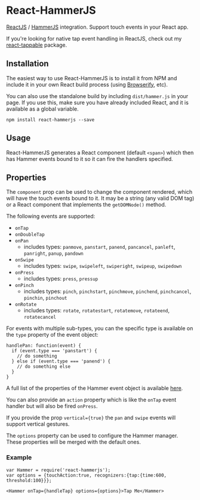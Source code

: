 React-HammerJS
==============

[ReactJS](http://facebook.github.io/react/) / [HammerJS](http://hammerjs.github.io) integration. Support touch events in your React app.

If you're looking for native tap event handling in ReactJS, check out my [react-tappable](https://github.com/JedWatson/react-tappable) package.


## Installation

The easiest way to use React-HammerJS is to install it from NPM and include it in your own React build process (using [Browserify](http://browserify.org), etc).

You can also use the standalone build by including `dist/hammer.js` in your page. If you use this, make sure you have already included React, and it is available as a global variable.

```
npm install react-hammerjs --save
```


## Usage

React-HammerJS generates a React component (default `<span>`) which then has Hammer events bound to it so it can fire the handlers specified.

## Properties

The `component` prop can be used to change the component rendered, which will have the touch events bound to it. It may be a string (any valid DOM tag) or a React component that implements the `getDOMNode()` method.

The following events are supported:

* `onTap`
* `onDoubleTap`
* `onPan`
  * includes types: `panmove`, `panstart`, `panend`, `pancancel`, `panleft`, `panright`, `panup`, `pandown`
* `onSwipe`
  * includes types: `swipe`, `swipeleft`, `swiperight`, `swipeup`, `swipedown`
* `onPress`
  * includes types: `press`, `pressup`
* `onPinch`
  * includes types: `pinch`, `pinchstart`, `pinchmove`, `pinchend`, `pinchcancel`, `pinchin`, `pinchout`
* `onRotate`
  * includes types: `rotate`, `rotatestart`, `rotatemove`, `rotateend`, `rotatecancel`

For events with multiple sub-types, you can the specific type is available on the `type` property of the event object:

```
handlePan: function(event) {
  if (event.type === 'panstart') {
    // do something
  } else if (event.type === 'panend') {
    // do something else
  }
}
```
A full list of the properties of the Hammer event object is available [here](http://hammerjs.github.io/api/#event-object).

You can also provide an `action` property which is like the `onTap` event handler but will also be fired `onPress`.

If you provide the prop `vertical={true}` the `pan` and `swipe` events will support vertical gestures.

The `options` property can be used to configure the Hammer manager. These properties will be merged with the default ones.

### Example

```
var Hammer = require('react-hammerjs');
var options = {touchAction:true, recognizers:{tap:{time:600, threshold:100}}};

<Hammer onTap={handleTap} options={options}>Tap Me</Hammer>
```
